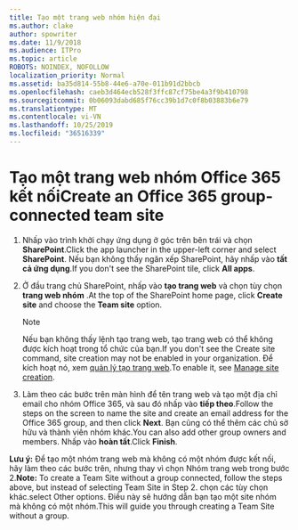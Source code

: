 ```yaml
---
title: Tạo một trang web nhóm hiện đại
ms.author: clake
author: spowriter
ms.date: 11/9/2018
ms.audience: ITPro
ms.topic: article
ROBOTS: NOINDEX, NOFOLLOW
localization_priority: Normal
ms.assetid: ba35d814-55b8-44e6-a70e-011b91d2bbcb
ms.openlocfilehash: caeb3d464ecb528f3ffc87cf75be4a3f9b410798
ms.sourcegitcommit: 0b06093dabd685f76cc39b1d7c0f8b03883b6e79
ms.translationtype: MT
ms.contentlocale: vi-VN
ms.lasthandoff: 10/25/2019
ms.locfileid: "36516339"
---
```

# <a name="create-an-office-365-group-connected-team-site"></a><span data-ttu-id="f6899-102">Tạo một trang web nhóm Office 365 kết nối</span><span class="sxs-lookup"><span data-stu-id="f6899-102">Create an Office 365 group-connected team site</span></span>

1. <span data-ttu-id="f6899-103">Nhấp vào trình khởi chạy ứng dụng ở góc trên bên trái và chọn **SharePoint**.</span><span class="sxs-lookup"><span data-stu-id="f6899-103">Click the app launcher in the upper-left corner and select **SharePoint**.</span></span> <span data-ttu-id="f6899-104">Nếu bạn không thấy ngăn xếp SharePoint, hãy nhấp vào **tất cả ứng dụng**.</span><span class="sxs-lookup"><span data-stu-id="f6899-104">If you don't see the SharePoint tile, click **All apps**.</span></span>
    
2. <span data-ttu-id="f6899-105">Ở đầu trang chủ SharePoint, nhấp vào **tạo trang web** và chọn tùy chọn **trang web nhóm** .</span><span class="sxs-lookup"><span data-stu-id="f6899-105">At the top of the SharePoint home page, click **Create site** and choose the **Team site** option.</span></span> 
    
    > [!NOTE]
    > <span data-ttu-id="f6899-106">Nếu bạn không thấy lệnh tạo trang web, tạo trang web có thể không được kích hoạt trong tổ chức của bạn.</span><span class="sxs-lookup"><span data-stu-id="f6899-106">If you don't see the Create site command, site creation may not be enabled in your organization.</span></span> <span data-ttu-id="f6899-107">Để kích hoạt nó, xem [quản lý tạo trang web](https://go.microsoft.com/fwlink/?linkid=2009644).</span><span class="sxs-lookup"><span data-stu-id="f6899-107">To enable it, see [Manage site creation](https://go.microsoft.com/fwlink/?linkid=2009644).</span></span> 
  
3. <span data-ttu-id="f6899-108">Làm theo các bước trên màn hình để tên trang web và tạo một địa chỉ email cho nhóm Office 365, và sau đó nhấp vào **tiếp theo**.</span><span class="sxs-lookup"><span data-stu-id="f6899-108">Follow the steps on the screen to name the site and create an email address for the Office 365 group, and then click **Next**.</span></span> <span data-ttu-id="f6899-109">Bạn cũng có thể thêm các chủ sở hữu và thành viên nhóm khác.</span><span class="sxs-lookup"><span data-stu-id="f6899-109">You can also add other group owners and members.</span></span> <span data-ttu-id="f6899-110">Nhấp vào **hoàn tất**.</span><span class="sxs-lookup"><span data-stu-id="f6899-110">Click **Finish**.</span></span>
  
 <span data-ttu-id="f6899-111">**Lưu ý:** Để tạo một nhóm trang web mà không có một nhóm được kết nối, hãy làm theo các bước trên, nhưng thay vì chọn Nhóm trang web trong bước 2.</span><span class="sxs-lookup"><span data-stu-id="f6899-111">**Note:** To create a Team Site without a group connected, follow the steps above, but instead of selecting Team Site in Step 2.</span></span> <span data-ttu-id="f6899-112">chọn các tùy chọn khác.</span><span class="sxs-lookup"><span data-stu-id="f6899-112">select Other options.</span></span> <span data-ttu-id="f6899-113">Điều này sẽ hướng dẫn bạn tạo một site nhóm mà không có một nhóm.</span><span class="sxs-lookup"><span data-stu-id="f6899-113">This will guide you through creating a Team Site without a group.</span></span> 
    

